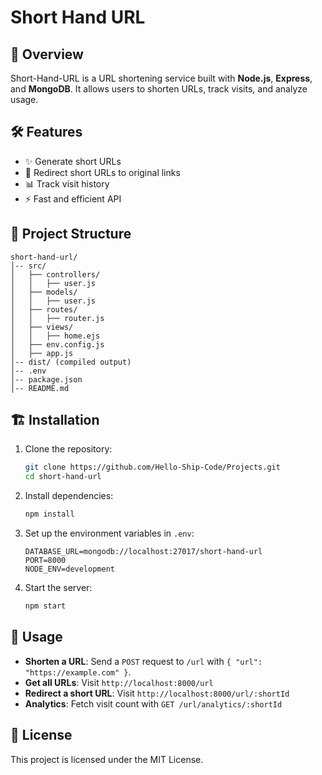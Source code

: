 # Short Hand URL

## 🚀 Overview

Short-Hand-URL is a URL shortening service built with **Node.js**, **Express**, and **MongoDB**. It allows users to shorten URLs, track visits, and analyze usage.

## 🛠 Features

- ✨ Generate short URLs
- 🔄 Redirect short URLs to original links
- 📊 Track visit history
- ⚡ Fast and efficient API

## 📂 Project Structure

```
short-hand-url/
│-- src/
│   ├── controllers/
│   │   ├── user.js
│   ├── models/
│   │   ├── user.js
│   ├── routes/
│   │   ├── router.js
│   ├── views/
│   │   ├── home.ejs
│   ├── env.config.js
│   ├── app.js
│-- dist/ (compiled output)
│-- .env
│-- package.json
│-- README.md
```

## 🏗 Installation

1. Clone the repository:
   ```sh
   git clone https://github.com/Hello-Ship-Code/Projects.git
   cd short-hand-url
   ```
2. Install dependencies:
   ```sh
   npm install
   ```
3. Set up the environment variables in `.env`:
   ```env
   DATABASE_URL=mongodb://localhost:27017/short-hand-url
   PORT=8000
   NODE_ENV=development
   ```
4. Start the server:
   ```sh
   npm start
   ```

## 🔗 Usage

- **Shorten a URL**: Send a `POST` request to `/url` with `{ "url": "https://example.com" }`.
- **Get all URLs**: Visit `http://localhost:8000/url`
- **Redirect a short URL**: Visit `http://localhost:8000/url/:shortId`
- **Analytics**: Fetch visit count with `GET /url/analytics/:shortId`

## 📜 License

This project is licensed under the MIT License.
